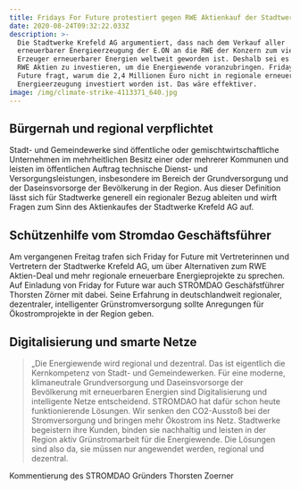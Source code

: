```yaml
---
title: Fridays For Future protestiert gegen RWE Aktienkauf der Stadtwerke Krefeld
date: 2020-08-24T09:32:22.033Z
description: >-
  Die Stadtwerke Krefeld AG argumentiert, dass nach dem Verkauf aller
  erneuerbarer Energieerzeugung der E.ON an die RWE der Konzern zum viertgrößten
  Erzeuger erneuerbarer Energien weltweit geworden ist. Deshalb sei es gut, in
  RWE Aktien zu investieren, um die Energiewende voranzubringen. Fridays for
  Future fragt, warum die 2,4 Millionen Euro nicht in regionale erneuerbare
  Energieerzeugung investiert worden ist. Das wäre effektiver.
image: /img/climate-strike-4113371_640.jpg
---
```

## Bürgernah und regional verpflichtet

Stadt- und Gemeindewerke sind öffentliche oder gemischtwirtschaftliche Unternehmen im mehrheitlichen Besitz einer oder mehrerer Kommunen und leisten im öffentlichen Auftrag technische Dienst- und Versorgungsleistungen, insbesondere im Bereich der Grundversorgung und der Daseinsvorsorge der Bevölkerung in der Region. Aus dieser Definition lässt sich für Stadtwerke generell ein regionaler Bezug ableiten und wirft Fragen zum Sinn des Aktienkaufes der Stadtwerke Krefeld AG auf.



## Schützenhilfe vom Stromdao Geschäftsführer

Am vergangenen Freitag trafen sich Friday for Future mit Vertreterinnen und Vertretern der Stadtwerke Krefeld AG, um über Alternativen zum RWE Aktien-Deal und mehr regionale erneuerbare Energieprojekte zu sprechen. Auf Einladung von Friday for Future war auch STROMDAO Geschäfstführer Thorsten Zörner mit dabei. Seine Erfahrung in deutschlandweit regionaler, dezentraler, intelligenter Grünstromversorgung sollte Anregungen für Ökostromprojekte in der Region geben.



## Digitalisierung und smarte Netze

> „Die Energiewende wird regional und dezentral. Das ist eigentlich die Kernkompetenz von Stadt- und Gemeindewerken. Für eine moderne, klimaneutrale Grundversorgung und Daseinsvorsorge der Bevölkerung mit erneuerbaren Energien sind Digitalisierung und intelligente Netze entscheidend. STROMDAO hat dafür schon heute funktionierende Lösungen. Wir senken den CO2-Ausstoß bei der Stromversorgung und bringen mehr Ökostrom ins Netz. Stadtwerke begeistern ihre Kunden, binden sie nachhaltig und leisten in der Region aktiv Grünstromarbeit für die Energiewende. Die Lösungen sind also da, sie müssen nur angewendet werden, regional und dezentral.

Kommentierung des STROMDAO Gründers Thorsten Zoerner
